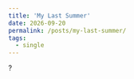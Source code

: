 ```yaml
---
title: 'My Last Summer'
date: 2026-09-20
permalink: /posts/my-last-summer/
tags:
  - single
---
```


?